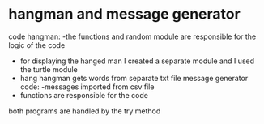 # hangman and message generator


code hangman:
-the functions and random module are responsible for the logic of the code 
- for displaying the hanged man I created a separate module and I used the turtle module 
- hang hangman gets words from separate txt file
message generator code:
-messages imported from csv file 
- functions are responsible for the code 

both programs are handled by the try method 

